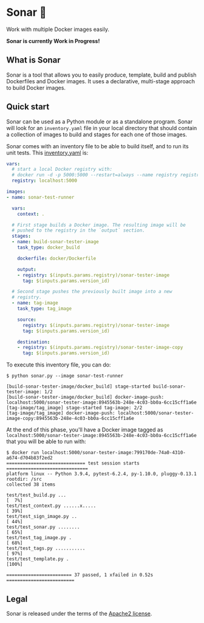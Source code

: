# Sonar 🐳

Work with multiple Docker images easily.

**Sonar is currently Work in Progress!**

## What is Sonar

Sonar is a tool that allows you to easily produce, template, build and publish
Dockerfiles and Docker images. It uses a declarative, multi-stage approach to
build Docker images.

## Quick start

Sonar can be used as a Python module or as a standalone program. Sonar will look
for an `inventory.yaml` file in your local directory that should contain a
collection of images to build and stages for each one of those images.

Sonar comes with an inventory file to be able to build itself, and to run its
unit tests. This [inventory.yaml](inventory.yaml) is:

``` yaml
vars:
  # start a local Docker registry with:
  # docker run -d -p 5000:5000 --restart=always --name registry registry:2
  registry: localhost:5000

images:
- name: sonar-test-runner

  vars:
    context: .

  # First stage builds a Docker image. The resulting image will be
  # pushed to the registry in the `output` section.
  stages:
  - name: build-sonar-tester-image
    task_type: docker_build

    dockerfile: docker/Dockerfile

    output:
    - registry: $(inputs.params.registry)/sonar-tester-image
      tag: $(inputs.params.version_id)

  # Second stage pushes the previously built image into a new
  # registry.
  - name: tag-image
    task_type: tag_image

    source:
      registry: $(inputs.params.registry)/sonar-tester-image
      tag: $(inputs.params.version_id)

    destination:
    - registry: $(inputs.params.registry)/sonar-tester-image-copy
      tag: $(inputs.params.version_id)

```

To execute this inventory file, you can do:

```
$ python sonar.py --image sonar-test-runner

[build-sonar-tester-image/docker_build] stage-started build-sonar-tester-image: 1/2
[build-sonar-tester-image/docker_build] docker-image-push: localhost:5000/sonar-tester-image:8945563b-248e-4c03-bb0a-6cc15cff1a6e
[tag-image/tag_image] stage-started tag-image: 2/2
[tag-image/tag_image] docker-image-push: localhost:5000/sonar-tester-image-copy:8945563b-248e-4c03-bb0a-6cc15cff1a6e
```

At the end of this phase, you'll have a Docker image tagged as
`localhost:5000/sonar-tester-image:8945563b-248e-4c03-bb0a-6cc15cff1a6e` that
you will be able to run with:

```
$ docker run localhost:5000/sonar-tester-image:799170de-74a0-4310-a674-d704b83f2ed2
============================= test session starts ==============================
platform linux -- Python 3.9.4, pytest-6.2.4, py-1.10.0, pluggy-0.13.1
rootdir: /src
collected 38 items

test/test_build.py ...                                                   [  7%]
test/test_context.py ......x.....                                        [ 39%]
test/test_sign_image.py ..                                               [ 44%]
test/test_sonar.py ........                                              [ 65%]
test/test_tag_image.py .                                                 [ 68%]
test/test_tags.py ...........                                            [ 97%]
test/test_template.py .                                                  [100%]

======================== 37 passed, 1 xfailed in 0.52s =========================
```


## Legal

Sonar is released under the terms of the [Apache2 license](./APACHE2).
